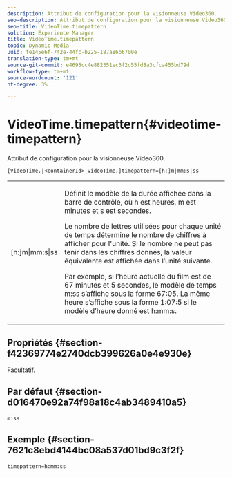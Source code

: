 ```yaml
---
description: Attribut de configuration pour la visionneuse Video360.
seo-description: Attribut de configuration pour la visionneuse Video360.
seo-title: VideoTime.timepattern
solution: Experience Manager
title: VideoTime.timepattern
topic: Dynamic Media
uuid: fe145e6f-742e-44fc-b225-187a86b6700e
translation-type: tm+mt
source-git-commit: e4695cc4e882351ec3f2c55fd8a3cfca455bd79d
workflow-type: tm+mt
source-wordcount: '121'
ht-degree: 3%

---
```



# VideoTime.timepattern{#videotime-timepattern}

Attribut de configuration pour la visionneuse Video360.

`[VideoTime.|<containerId>_videoTime.]timepattern=[h:]m|mm:s|ss`

<table id="table_C616483932C2482CA9794DDD7313FD7C"> 
 <tbody> 
  <tr> 
   <td colname="col1"> <p> <span class="codeph"> [h:]m|mm:s|ss</span> </p> </td> 
   <td colname="col2"> <p> Définit le modèle de la durée affichée dans la barre de contrôle, où <span class="codeph"> h</span> est heures, <span class="codeph"> m</span> est minutes et <span class="codeph"> s</span> est secondes. </p> <p>Le nombre de lettres utilisées pour chaque unité de temps détermine le nombre de chiffres à afficher pour l'unité. Si le nombre ne peut pas tenir dans les chiffres donnés, la valeur équivalente est affichée dans l’unité suivante. </p> <p>Par exemple, si l’heure actuelle du film est de 67 minutes et 5 secondes, le modèle de temps <span class="codeph"> m:ss</span> s’affiche sous la forme 67:05. La même heure s’affiche sous la forme 1:07:5 si le modèle d’heure donné est <span class="codeph"> h:mm:s</span>. </p> </td> 
  </tr> 
 </tbody> 
</table>

## Propriétés {#section-f42369774e2740dcb399626a0e4e930e}

Facultatif.

## Par défaut {#section-d016470e92a74f98a18c4ab3489410a5}

`m:ss`

## Exemple {#section-7621c8ebd4144bc08a537d01bd9c3f2f}

```
timepattern=h:mm:ss
```

